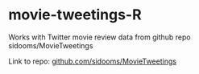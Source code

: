 # movie-tweetings-R
Works with Twitter movie review data from github repo sidooms/MovieTweetings

Link to repo: [github.com/sidooms/MovieTweetings](https://github.com/sidooms/MovieTweetings)
